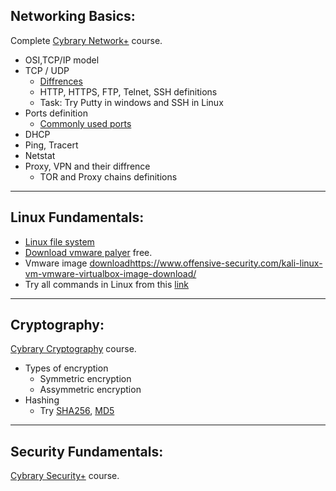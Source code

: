 ## Networking Basics:
Complete [Cybrary Network+](https://www.cybrary.it/course/comptia-network-plus/) course.

- OSI,TCP/IP model
- TCP / UDP 
  - [Diffrences](https://upload.wikimedia.org/wikipedia/commons/5/55/Tcp%26udp.jpg)
  - HTTP, HTTPS, FTP, Telnet, SSH definitions
  - Task: Try Putty in windows and SSH in Linux
- Ports definition
  - [Commonly used ports](http://www.pearsonitcertification.com/articles/article.aspx?p=1868080)
- DHCP  
- Ping, Tracert
- Netstat
- Proxy, VPN and their diffrence
  - TOR and Proxy chains definitions

***
## Linux Fundamentals:
- [Linux file system](https://www.cybrary.it/video/linux-file-systems/)
- [Download vmware palyer](https://www.vmware.com/in/products/workstation-player/workstation-player-evaluation.html) free.
- Vmware image [download]()https://www.offensive-security.com/kali-linux-vm-vmware-virtualbox-image-download/
- Try all commands in Linux from this [link](https://www.thegeekstuff.com/2010/11/50-linux-commands/)
***

## Cryptography:
[Cybrary Cryptography](https://www.cybrary.it/course/cryptography/) course.
- Types of encryption
  - Symmetric encryption
  - Assymmetric encryption
- Hashing
  - Try [SHA256](https://passwordsgenerator.net/sha256-hash-generator/), [MD5](https://passwordsgenerator.net/md5-hash-generator/)

***
## Security Fundamentals:
[Cybrary Security+](https://www.cybrary.it/course/comptia-security-plus/) course.

